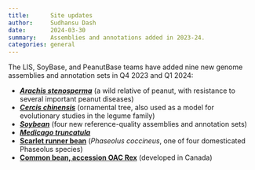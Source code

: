 ```yaml
---
title:      Site updates
author:     Sudhansu Dash
date:       2024-03-30
summary:    Assemblies and annotations added in 2023-24.
categories: general
---
```

 The LIS, SoyBase, and PeanutBase teams have added nine new genome assemblies and annotation sets in Q4 2023 and Q1 2024: 
* [**_Arachis stenosperma_**](https://data.legumeinfo.org/Arachis/stenosperma/) (a wild relative of peanut, with resistance to several important peanut diseases)
* [**_Cercis chinensis_**](https://data.legumeinfo.org/Cercis/chinensis/) (ornamental tree, also used as a model for evolutionary studies in the legume family)
* [**_Soybean_**](https://data.legumeinfo.org/Glycine/) (four new reference-quality assemblies and annotation sets)
* [**_Medicago truncatula_**](https://data.legumeinfo.org/Medicago/truncatula/)
* [**Scarlet runner bean**](https://data.legumeinfo.org/Phaseolus/coccineus/) (_Phaseolus coccineus_, one of four domesticated Phaseolus species)
* [**Common bean, accession OAC Rex**](https://data.legumeinfo.org/Phaseolus/vulgaris/genomes/OACRex.gnm2.NXJW/) (developed in Canada)



